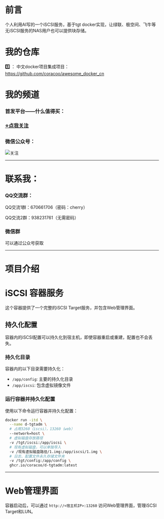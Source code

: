 # 前言

个人利用AI写的一个iSCSI服务，基于tgt docker实现，让绿联、极空间、飞牛等无iSCSI服务的NAS用户也可以提供块存储。

# 我的仓库

**1️⃣** ： 中文docker项目集成项目： https://github.com/coracoo/awesome_docker_cn


# 我的频道

### 首发平台——什么值得买：

### [⭐点我关注](https://zhiyou.smzdm.com/member/9674309982/) 

### 微信公众号：

![关注](https://github.com/user-attachments/assets/9a1c4de0-2f08-413f-ab7f-d7d463af1698)

---------------------------------

# 联系我：

### QQ交流群：

QQ交流1群：670661706（密码：cherry）

QQ交流2群：938231761（无需密码）

### 微信群

可以通过公众号获取

---

# 项目介绍

# iSCSI 容器服务

这个容器提供了一个完整的iSCSI Target服务，并包含Web管理界面。

## 持久化配置

容器内的iSCSI配置可以持久化到宿主机，即使容器重启或重建，配置也不会丢失。

### 持久化目录

容器内的以下目录需要持久化：

- `/app/config`: 主要的持久化目录
- `/app/iscsi`: 包含虚拟镜像文件

### 运行容器并持久化配置

使用以下命令运行容器并持久化配置：

```bash
docker run -itd \
  --name d-tgtadm \
  # 占用3260（iscsi），13260（web）
  --network=host \
  # 虚拟磁盘存放路径
  -v /tgt/iscsi:/app/iscsi \
  # 现有虚拟磁盘，可以单独导入
  -v /现有虚拟磁盘路径/1.img:/app/iscsi/1.img \
  # 日志、配置文件永久存储文件夹
  -v /tgt/config:/app/config \
  ghcr.io/coracoo/d-tgtadm:latest
```

---

# Web管理界面

容器启动后，可以通过 `http://<宿主机IP>:13260` 访问Web管理界面，管理iSCSI Target和LUN。

